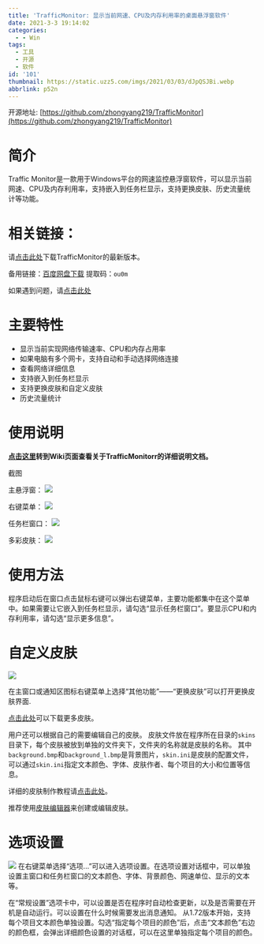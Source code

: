 ```yaml
---
title: 'TrafficMonitor: 显示当前网速、CPU及内存利用率的桌面悬浮窗软件'
date: 2021-3-3 19:14:02
categories:
  - - Win
tags:
  - 工具
  - 开源
  - 软件
id: '101'
thumbnail: https://static.uzz5.com/imgs/2021/03/03/dJpQSJBi.webp
abbrlink: p52n
---
```



开源地址: [https://github.com/zhongyang219/TrafficMonitor](https://github.com/zhongyang219/TrafficMonitor)

# 简介

Traffic Monitor是一款用于Windows平台的网速监控悬浮窗软件，可以显示当前网速、CPU及内存利用率，支持嵌入到任务栏显示，支持更换皮肤、历史流量统计等功能。

# 相关链接：

请[点击此处](https://github.com/zhongyang219/TrafficMonitor/releases/latest)下载TrafficMonitor的最新版本。 

备用链接：[百度网盘下载](https://pan.baidu.com/s/15PMt7s-ASpyDwtS__4cUhg) 提取码：`ou0m` 

如果遇到问题，请[点击此处](https://github.com/zhongyang219/TrafficMonitor/blob/master/Help.md)

# 主要特性

*   显示当前实现网络传输速率、CPU和内存占用率
*   如果电脑有多个网卡，支持自动和手动选择网络连接
*   查看网络详细信息
*   支持嵌入到任务栏显示
*   支持更换皮肤和自定义皮肤
*   历史流量统计

# 使用说明

**[点击这里](https://github.com/zhongyang219/TrafficMonitor/wiki)转到Wiki页面查看关于TrafficMonitorr的详细说明文档。** 

截图 

主悬浮窗： ![](https://static.uzz5.com/imgs/2021/03/03/r51ArDbA.webp) 

右键菜单： ![](https://static.uzz5.com/imgs/2021/03/03/C8o09ioV.webp) 

任务栏窗口： ![](https://static.uzz5.com/imgs/2021/03/03/x2c4oTEC.webp) 

多彩皮肤： ![](https://static.uzz5.com/imgs/2021/03/03/6z3Uy7lV.webp)

# 使用方法

程序启动后在窗口点击鼠标右键可以弹出右键菜单，主要功能都集中在这个菜单中。如果需要让它嵌入到任务栏显示，请勾选“显示任务栏窗口”。要显示CPU和内存利用率，请勾选“显示更多信息”。

# 自定义皮肤

![](https://static.uzz5.com/imgs/2021/03/03/rf3dT5zb.webp) 

在主窗口或通知区图标右键菜单上选择“其他功能”——“更换皮肤”可以打开更换皮肤界面. 

[点击此处](https://github.com/zhongyang219/TrafficMonitorSkin/blob/master/皮肤下载.md)可以下载更多皮肤。

用户还可以根据自己的需要编辑自己的皮肤。 皮肤文件放在程序所在目录的`skins`目录下，每个皮肤被放到单独的文件夹下，文件夹的名称就是皮肤的名称。 其中`background.bmp`和`background_l.bmp`是背景图片，`skin.ini`是皮肤的配置文件，可以通过`skin.ini`指定文本颜色、字体、皮肤作者、每个项目的大小和位置等信息。 

详细的皮肤制作教程请[点击此处](https://github.com/zhongyang219/TrafficMonitor/blob/master/皮肤制作教程.md)。 

推荐使用[皮肤编辑器](https://github.com/zhongyang219/TrafficMonitorSkinEditor/releases)来创建或编辑皮肤。

# 选项设置

![](https://static.uzz5.com/imgs/2021/03/03/A5hwn8lC.webp) 在右键菜单选择“选项...”可以进入选项设置。在选项设置对话框中，可以单独设置主窗口和任务栏窗口的文本颜色、字体、背景颜色、网速单位、显示的文本等。 

在“常规设置”选项卡中，可以设置是否在程序时自动检查更新，以及是否需要在开机是自动运行。可以设置在什么时候需要发出消息通知。 从1.72版本开始，支持每个项目文本颜色单独设置。勾选“指定每个项目的颜色”后，点击“文本颜色”右边的颜色框，会弹出详细颜色设置的对话框，可以在这里单独指定每个项目的颜色。